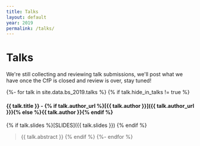 ```yaml
---
title: Talks
layout: default
year: 2019
permalink: /talks/
---
```

# Talks

We're still collecting and reviewing talk submissions, we'll post what we have once the CfP is closed and review is over, stay tuned!

{%- for talk in site.data.bs_2019.talks %}
{% if talk.hide_in_talks != true %}
#### <a name="{{ talk.id }}"></a>{{ talk.title }} - {% if talk.author_url %}[{{ talk.author }}]({{ talk.author_url }}){% else %}{{ talk.author }}{% endif %}
{% if talk.slides %}[SLIDES]({{ talk.slides }}) {% endif %}
> {{ talk.abstract }}
{% endif %}
{%- endfor %}
